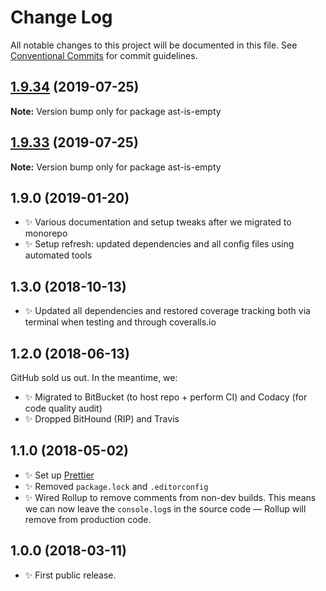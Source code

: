 # Change Log

All notable changes to this project will be documented in this file.
See [Conventional Commits](https://conventionalcommits.org) for commit guidelines.

## [1.9.34](https://gitlab.com/codsen/codsen/compare/ast-is-empty@1.9.33...ast-is-empty@1.9.34) (2019-07-25)

**Note:** Version bump only for package ast-is-empty





## [1.9.33](https://gitlab.com/codsen/codsen/compare/ast-is-empty@1.9.32...ast-is-empty@1.9.33) (2019-07-25)

**Note:** Version bump only for package ast-is-empty

## 1.9.0 (2019-01-20)

- ✨ Various documentation and setup tweaks after we migrated to monorepo
- ✨ Setup refresh: updated dependencies and all config files using automated tools

## 1.3.0 (2018-10-13)

- ✨ Updated all dependencies and restored coverage tracking both via terminal when testing and through coveralls.io

## 1.2.0 (2018-06-13)

GitHub sold us out. In the meantime, we:

- ✨ Migrated to BitBucket (to host repo + perform CI) and Codacy (for code quality audit)
- ✨ Dropped BitHound (RIP) and Travis

## 1.1.0 (2018-05-02)

- ✨ Set up [Prettier](https://prettier.io)
- ✨ Removed `package.lock` and `.editorconfig`
- ✨ Wired Rollup to remove comments from non-dev builds. This means we can now leave the `console.log`s in the source code — Rollup will remove from production code.

## 1.0.0 (2018-03-11)

- ✨ First public release.
